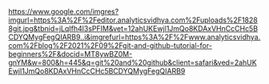 

https://www.google.com/imgres?imgurl=https%3A%2F%2Feditor.analyticsvidhya.com%2Fuploads%2F18288git.jpg&tbnid=jLqIfh4l3sPFIM&vet=12ahUKEwjl1JmQo8KDAxVHnCcCHc5BCDYQMygFegQIARB9..i&imgrefurl=https%3A%2F%2Fwww.analyticsvidhya.com%2Fblog%2F2021%2F09%2Fgit-and-github-tutorial-for-beginners%2F&docid=MT8ywBZ0M-gnYM&w=800&h=445&q=git%20and%20github&client=safari&ved=2ahUKEwjl1JmQo8KDAxVHnCcCHc5BCDYQMygFegQIARB9
